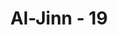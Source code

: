 ---
title: "Al-Jinn - 19"
no: 19
arabic_no: ١٩
ayah: وَّاَنَّهٗ لَمَّا قَامَ عَبْدُ اللّٰهِ يَدْعُوْهُ كَادُوْا يَكُوْنُوْنَ عَلَيْهِ لِبَدًاۗ  ࣖ
translation: "Dan sesungguhnya ketika hamba Allah (Muhammad) berdiri menyembah-Nya (melaksanakan salat), mereka (jin-jin) itu berdesakan mengerumuninya."
tafsir: "Dalam ayat ini, dijelaskan bahwa ketika Nabi Muhammad menyembah Allah, maka jin-jin yang menyaksikannya menjadi heran dan tercengang melihat cara Nabi dan para sahabat menyembah-Nya. Keheranan itu juga dikarenakan bacaan Al-Qur'an yang belum pernah mereka dengar. Lebih-lebih lagi ketika melihat para sahabat sebagai makmum mengikuti Nabi Muhammad salat dalam keadaan berdiri, rukuk, dan sujud.\n\nAl-hasan dan Qatadah berkata, \"Ketika hamba Allah menyiarkan risalah dengan memanggil untuk mentauhidkan Allah, berbeda dengan ibadah orang-orang musyrik kepada berhala-berhala mereka, maka hampir orang-orang kafir yang menentang dan memusuhi Nabi Muhammad, bersatu padu dan bantu-membantu dalam memusuhi-Nya."
---